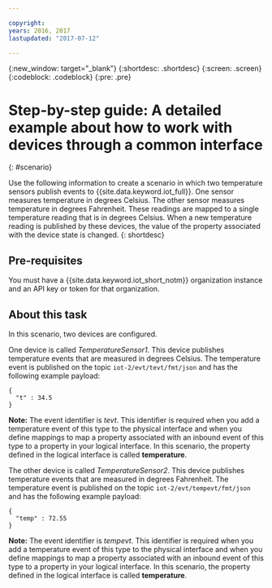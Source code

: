 ```yaml
---

copyright:
years: 2016, 2017
lastupdated: "2017-07-12"

---
```


{:new_window: target="\_blank"}
{:shortdesc: .shortdesc}
{:screen: .screen}
{:codeblock: .codeblock}
{:pre: .pre}


# Step-by-step guide: A detailed example about how to work with devices through a common interface
{: #scenario}

Use the following information to create a scenario in which two temperature sensors publish events to {{site.data.keyword.iot_full}}. One sensor measures temperature in degrees Celsius. The other sensor measures temperature in degrees Fahrenheit. These readings are mapped to a single temperature reading that is in degrees Celsius. When a new temperature reading is published by these devices, the value of the property associated with the device state is changed.
{: shortdesc}

## Pre-requisites

You must have a {{site.data.keyword.iot_short_notm}} organization instance and an API key or token for that organization.

## About this task

In this scenario, two devices are configured.

One device is called *TemperatureSensor1*. This device publishes temperature events that are measured in degrees Celsius. The temperature event is published on the topic `iot-2/evt/tevt/fmt/json` and has the following example payload:
```
{
  "t" : 34.5
}
```

**Note:** The event identifier is *tevt*. This identifier is required when you add a temperature event of this type to the physical interface and when you define mappings to map a property associated with an inbound event of this type to a property in your logical interface. In this scenario, the property defined in the logical interface is called **temperature**.

The other device is called *TemperatureSensor2*. This device publishes temperature events that are measured in degrees Fahrenheit. The temperature event is published on the topic `iot-2/evt/tempevt/fmt/json` and has the following example payload:
```
{
  "temp" : 72.55
}
```

**Note:** The event identifier is *tempevt*. This identifier is required when you add a temperature event of this type to the physical interface and when you define mappings to map a property associated with an inbound event of this type to a property in your logical interface. In this scenario, the property defined in the logical interface is called **temperature**.
